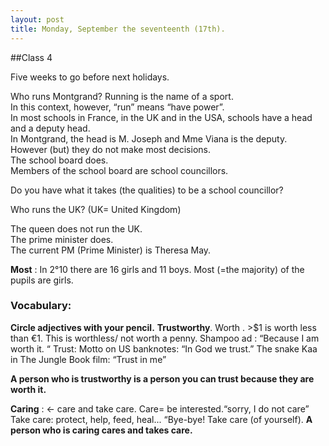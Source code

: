 ```yaml
---
layout: post
title: Monday, September the seventeenth (17th).
---
```

##Class 4  

Five weeks to go before next holidays.

Who runs Montgrand? 
Running is the name of a sport.  
In this context, however, “run” means “have power”.  
In most schools in France, in the UK and in the USA, schools have a head and a deputy head.  
In Montgrand, the head is M. Joseph and Mme Viana is the deputy.  
However (but) they do not make most decisions.  
The school board does.  
Members of the school board are school councillors. 

Do you have what it takes (the qualities) to be a school councillor? 

Who runs the UK? (UK= United Kingdom)

The queen does not run the UK.  
The prime minister does.   
The current PM (Prime Minister) is Theresa May.

**Most** : In 2°10 there are 16 girls and 11 boys. Most (=the majority) of the pupils are girls.

### Vocabulary:
**Circle adjectives with your pencil.**
**Trustworthy**. 
Worth . >$1 is worth less than €1.
This is worthless/ not worth a penny.
Shampoo ad : “Because I am worth it. “
Trust: Motto on US banknotes: “In God we trust.” The snake Kaa in The Jungle Book film: “Trust in me”

**A person who is trustworthy is a person you can trust because they are worth it.**

**Caring** : <- care and take care. 
Care= be interested.“sorry, I do not care”
Take care: protect, help, feed, heal... “Bye-bye! Take care (of yourself).
**A person who is caring cares and takes care.**

